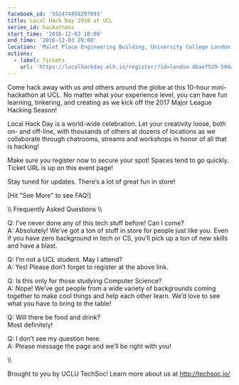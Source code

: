 ```yaml
---
facebook_id: '552474458297093'
title: Local Hack Day 2016 at UCL
series_id: hackathons
start_time: '2016-12-03 10:00'
end_time: '2016-12-03 20:00'
location: 'Malet Place Engineering Building, University College London, London, UK'
actions:
  - label: Tickets
    url: 'https://localhackday.mlh.io/register/?id=london-4baef529-594a-4527-8fbc-82aea4c8556d&city_name=London%2C+United+Kingdom'
---
```


Come hack away with us and others around the globe at this 10-hour mini-hackathon at UCL. No matter what your experience level, you can have fun learning, tinkering, and creating as we kick off the 2017 Major League Hacking Season!  

Local Hack Day is a world-wide celebration. Let your creativity loose, both on- and off-line, with thousands of others at dozens of locations as we collaborate through chatrooms, streams and workshops in honor of all that is hacking!  

Make sure you register now to secure your spot! Spaces tend to go quickly. Ticket URL is up on this event page!  

Stay tuned for updates. There’s a lot of great fun in store!  

[Hit "See More" to see FAQ!]  

\\\ Frequently Asked Questions \\\  

Q: I’ve never done any of this tech stuff before! Can I come?  
A: Absolutely! We’ve got a ton of stuff in store for people just like you. Even if you have zero background in tech or CS, you’ll pick up a ton of new skills and have a blast.  

Q: I’m not a UCL student. May I attend?  
A: Yes! Please don’t forget to register at the above link.  

Q: Is this only for those studying Computer Science?  
A: Nope! We’ve got people from a wide variety of backgrounds coming together to make cool things and help each other learn. We’d love to see what you have to bring to the table!  

Q: Will there be food and drink?   
Most definitely!  

Q: I don’t see my question here.  
A: Please message the page and we’ll be right with you!  

\\\  

Brought to you by UCLU TechSoc! Learn more about us at http://techsoc.io/
